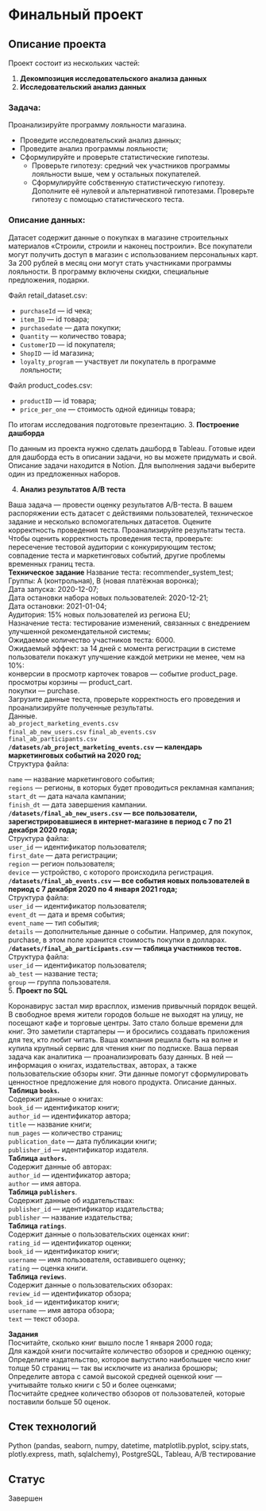 # Финальный проект
## Описание проекта
Проект состоит из нескольких частей:
1. **Декомпозиция исследовательского анализа данных**
2. **Исследовательский анализ данных**
### Задача: 

Проанализируйте программу лояльности магазина.  

- Проведите исследовательский анализ данных;  
- Проведите анализ программы лояльности;  
- Сформулируйте и проверьте статистические гипотезы.  
    - Проверьте гипотезу: средний чек участников программы лояльности выше, чем у остальных покупателей.  
    - Сформулируйте собственную статистическую гипотезу. Дополните её нулевой и альтернативной гипотезами. Проверьте гипотезу с помощью статистического теста.  

### Описание данных:

Датасет содержит данные о покупках в магазине строительных материалов «Строили, строили и наконец построили». Все покупатели могут получить доступ в магазин с использованием персональных карт. За 200 рублей в месяц они могут стать участниками программы лояльности. В программу включены скидки, специальные предложения, подарки.  

Файл retail_dataset.csv:  

- `purchaseId` — id чека;  
- `item_ID` — id товара;  
- `purchasedate` — дата покупки;  
- `Quantity` — количество товара;  
- `CustomerID` — id покупателя;  
- `ShopID` — id магазина;  
- `loyalty_program` — участвует ли покупатель в программе лояльности;  

Файл product_codes.csv:  

- `productID` — id товара;  
- `price_per_one` — стоимость одной единицы товара;  

По итогам исследования подготовьте презентацию.
3. **Построение дашборда**

По данным из проекта нужно сделать дашборд в Tableau. Готовые идеи для дашборда есть в описании задачи, но вы можете придумать и свой. Описание задачи находится в Notion. Для выполнения задачи выберите один из предложенных наборов.

4. **Анализ результатов А/В теста**

Ваша задача — провести оценку результатов A/B-теста. В вашем распоряжении есть датасет с действиями пользователей, техническое задание и несколько вспомогательных датасетов.
Оцените корректность проведения теста.
Проанализируйте результаты теста.
Чтобы оценить корректность проведения теста, проверьте:
пересечение тестовой аудитории с конкурирующим тестом;  
совпадение теста и маркетинговых событий, другие проблемы временных границ теста.  
**Техническое задание**
Название теста: recommender_system_test;  
Группы: А (контрольная), B (новая платёжная воронка);  
Дата запуска: 2020-12-07;  
Дата остановки набора новых пользователей: 2020-12-21;  
Дата остановки: 2021-01-04;  
Аудитория: 15% новых пользователей из региона EU;  
Назначение теста: тестирование изменений, связанных с внедрением улучшенной рекомендательной системы;  
Ожидаемое количество участников теста: 6000.  
Ожидаемый эффект: за 14 дней с момента регистрации в системе пользователи покажут улучшение каждой метрики не менее, чем на 10%:  
конверсии в просмотр карточек товаров — событие product_page.  
просмотры корзины — product_cart.  
покупки — purchase.   
Загрузите данные теста, проверьте корректность его проведения и проанализируйте полученные результаты.  
Данные.  
`ab_project_marketing_events.csv`  
`final_ab_new_users.csv` 
`final_ab_events.csv`  
`final_ab_participants.csv`  
**`/datasets/ab_project_marketing_events.csv` — календарь маркетинговых событий на 2020 год;**  
Структура файла:  
  
`name` — название маркетингового события;  
`regions` — регионы, в которых будет проводиться рекламная кампания;  
`start_dt` — дата начала кампании;  
`finish_dt` — дата завершения кампании.  
**`/datasets/final_ab_new_users.csv` — все пользователи, зарегистрировавшиеся в интернет-магазине в период с 7 по 21 декабря 2020 года;**  
Структура файла:  
`user_id` — идентификатор пользователя;  
`first_date` — дата регистрации;  
`region` — регион пользователя;  
`device` — устройство, с которого происходила регистрация.  
**`/datasets/final_ab_events.csv` — все события новых пользователей в период с 7 декабря 2020 по 4 января 2021 года;**  
Структура файла:  
`user_id` — идентификатор пользователя;  
`event_dt` — дата и время события;  
`event_name` — тип события;  
`details` — дополнительные данные о событии. Например, для покупок, purchase, в этом поле хранится стоимость покупки в долларах.  
**`/datasets/final_ab_participants.csv` — таблица участников тестов.**  
Структура файла:  
`user_id` — идентификатор пользователя;  
`ab_test` — название теста;  
`group` — группа пользователя.  
5. **Проект по SQL**

Коронавирус застал мир врасплох, изменив привычный порядок вещей. В свободное время жители городов больше не выходят на улицу, не посещают кафе и торговые центры. Зато стало больше времени для книг. Это заметили стартаперы — и бросились создавать приложения для тех, кто любит читать.
Ваша компания решила быть на волне и купила крупный сервис для чтения книг по подписке. Ваша первая задача как аналитика — проанализировать базу данных.
В ней — информация о книгах, издательствах, авторах, а также пользовательские обзоры книг. Эти данные помогут сформулировать ценностное предложение для нового продукта.
Описание данных.  
**Таблица `books`.**  
Содержит данные о книгах:  
`book_id` — идентификатор книги;  
`author_id` — идентификатор автора;  
`title` — название книги;  
`num_pages` — количество страниц;  
`publication_date` — дата публикации книги;  
`publisher_id` — идентификатор издателя.  
**Таблица `authors`.**  
Содержит данные об авторах:  
`author_id` — идентификатор автора;  
`author` — имя автора.  
**Таблица `publishers`**.  
Содержит данные об издательствах:  
`publisher_id` — идентификатор издательства;  
`publisher` — название издательства;  
**Таблица `ratings`**.  
Содержит данные о пользовательских оценках книг:  
`rating_id` — идентификатор оценки;  
`book_id` — идентификатор книги;  
`username` — имя пользователя, оставившего оценку;  
`rating` — оценка книги.  
**Таблица `reviews`**.  
Содержит данные о пользовательских обзорах:  
`review_id` — идентификатор обзора;  
`book_id` — идентификатор книги;  
`username` — имя автора обзора;  
`text` — текст обзора.  

**Задания**  
Посчитайте, сколько книг вышло после 1 января 2000 года;  
Для каждой книги посчитайте количество обзоров и среднюю оценку;  
Определите издательство, которое выпустило наибольшее число книг толще 50 страниц — так вы исключите из анализа брошюры;  
Определите автора с самой высокой средней оценкой книг — учитывайте только книги с 50 и более оценками;  
Посчитайте среднее количество обзоров от пользователей, которые поставили больше 50 оценок. 

## Стек технологий
Python (pandas, seaborn, numpy, datetime, matplotlib.pyplot, scipy.stats, plotly.express, math, sqlalchemy), PostgreSQL, Tableau, A/B тестирование

## Статус
Завершен
